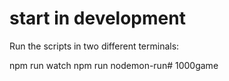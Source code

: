 # start in development
Run the scripts in two different terminals:

npm run watch
npm run nodemon-run# 1000game
